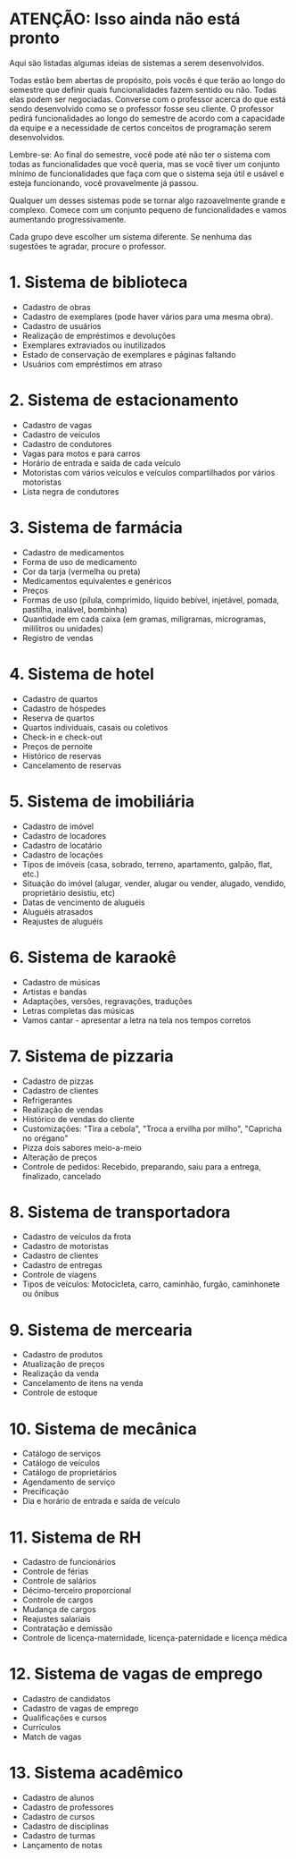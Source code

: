 # ATENÇÃO: Isso ainda não está pronto

Aqui são listadas algumas ideias de sistemas a serem desenvolvidos.

Todas estão bem abertas de propósito, pois vocês é que terão ao longo do semestre que definir quais funcionalidades fazem sentido ou não.
Todas elas podem ser negociadas.
Converse com o professor acerca do que está sendo desenvolvido como se o professor fosse seu cliente.
O professor pedirá funcionalidades ao longo do semestre de acordo com a capacidade da equipe e a necessidade de certos conceitos de programação serem desenvolvidos.

Lembre-se: Ao final do semestre, você pode até não ter o sistema com todas as funcionalidades que você queria,
mas se você tiver um conjunto mínimo de funcionalidades que faça com que o sistema seja útil e usável e esteja funcionando, você provavelmente já passou.

Qualquer um desses sistemas pode se tornar algo razoavelmente grande e complexo. Comece com um conjunto pequeno de funcionalidades e vamos aumentando progressivamente.

Cada grupo deve escolher um sistema diferente. Se nenhuma das sugestões te agradar, procure o professor.

# 1. Sistema de biblioteca

* Cadastro de obras
* Cadastro de exemplares (pode haver vários para uma mesma obra).
* Cadastro de usuários
* Realização de empréstimos e devoluções
* Exemplares extraviados ou inutilizados
* Estado de conservação de exemplares e páginas faltando
* Usuários com empréstimos em atraso

# 2. Sistema de estacionamento

* Cadastro de vagas
* Cadastro de veículos
* Cadastro de condutores
* Vagas para motos e para carros
* Horário de entrada e saída de cada veículo
* Motoristas com vários veículos e veículos compartilhados por vários motoristas
* Lista negra de condutores

# 3. Sistema de farmácia

* Cadastro de medicamentos
* Forma de uso de medicamento
* Cor da tarja (vermelha ou preta)
* Medicamentos equivalentes e genéricos
* Preços
* Formas de uso (pílula, comprimido, líquido bebível, injetável, pomada, pastilha, inalável, bombinha)
* Quantidade em cada caixa (em gramas, miligramas, microgramas, mililitros ou unidades)
* Registro de vendas

# 4. Sistema de hotel

* Cadastro de quartos
* Cadastro de hóspedes
* Reserva de quartos
* Quartos individuais, casais ou coletivos
* Check-in e check-out
* Preços de pernoite
* Histórico de reservas
* Cancelamento de reservas

# 5. Sistema de imobiliária

* Cadastro de imóvel
* Cadastro de locadores
* Cadastro de locatário
* Cadastro de locações
* Tipos de imóveis (casa, sobrado, terreno, apartamento, galpão, flat, etc.)
* Situação do imóvel (alugar, vender, alugar ou vender, alugado, vendido, proprietário desistiu, etc)
* Datas de vencimento de aluguéis
* Aluguéis atrasados
* Reajustes de aluguéis

# 6. Sistema de karaokê

* Cadastro de músicas
* Artistas e bandas
* Adaptações, versões, regravações, traduções
* Letras completas das músicas
* Vamos cantar - apresentar a letra na tela nos tempos corretos

# 7. Sistema de pizzaria

* Cadastro de pizzas
* Cadastro de clientes
* Refrigerantes
* Realização de vendas
* Histórico de vendas do cliente
* Customizações: "Tira a cebola", "Troca a ervilha por milho", "Capricha no orégano"
* Pizza dois sabores meio-a-meio
* Alteração de preços
* Controle de pedidos: Recebido, preparando, saiu para a entrega, finalizado, cancelado

# 8. Sistema de transportadora

* Cadastro de veículos da frota
* Cadastro de motoristas
* Cadastro de clientes
* Cadastro de entregas
* Controle de viagens
* Tipos de veículos: Motocicleta, carro, caminhão, furgão, caminhonete ou ônibus

# 9. Sistema de mercearia

* Cadastro de produtos
* Atualização de preços
* Realização da venda
* Cancelamento de itens na venda
* Controle de estoque

# 10. Sistema de mecânica

* Catálogo de serviços
* Catálogo de veículos
* Catálogo de proprietários
* Agendamento de serviço
* Precificação
* Dia e horário de entrada e saída de veículo

# 11. Sistema de RH

* Cadastro de funcionários
* Controle de férias
* Controle de salários
* Décimo-terceiro proporcional
* Controle de cargos
* Mudança de cargos
* Reajustes salariais
* Contratação e demissão
* Controle de licença-maternidade, licença-paternidade e licença médica

# 12. Sistema de vagas de emprego

* Cadastro de candidatos
* Cadastro de vagas de emprego
* Qualificações e cursos
* Currículos
* Match de vagas

# 13. Sistema acadêmico

* Cadastro de alunos
* Cadastro de professores
* Cadastro de cursos
* Cadastro de disciplinas
* Cadastro de turmas
* Lançamento de notas
